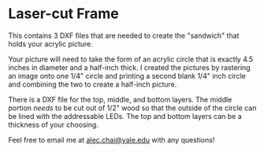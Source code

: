 # Laser-cut Frame

This contains 3 DXF files that are needed to create the "sandwich" that holds your acrylic picture. 

Your picture will need to take the form of an acrylic circle that is exactly 4.5 inches in diameter and a half-inch thick. I created the pictures by rastering an image onto one 1/4" circle and printing a second blank 1/4" inch circle and combining the two to create a half-inch picture.

There is a DXF file for the top, middle, and bottom layers. The middle portion *needs* to be cut out of 1/2" wood so that the outside of the circle can be lined with the addressable LEDs. The top and bottom layers can be a thickness of your choosing. 

Feel free to email me at alec.chai@yale.edu with any questions!
